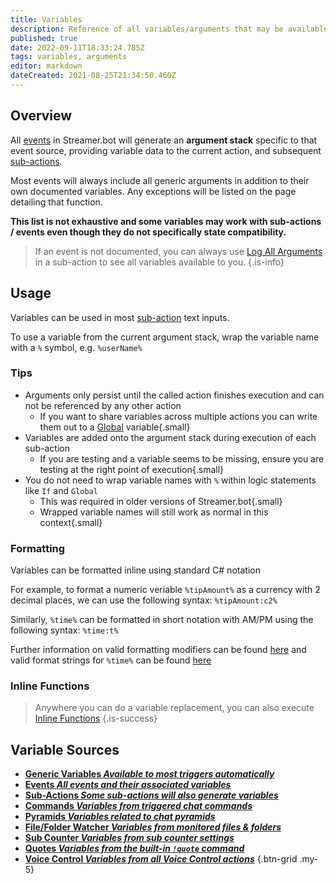 ```yaml
---
title: Variables
description: Reference of all variables/arguments that may be available in Streamer.bot events and sub-actions
published: true
date: 2022-09-11T18:33:24.785Z
tags: variables, arguments
editor: markdown
dateCreated: 2021-08-25T21:34:50.460Z
---
```


## Overview

All [events](/en/Events) in Streamer.bot will generate an **argument stack** specific to that event source, providing variable data to the current action, and subsequent [sub-actions](/en/Sub-Actions).

Most events will always include all generic arguments in addition to their own documented variables. Any exceptions will be listed on the page detailing that function.

**This list is not exhaustive and some variables may work with sub-actions / events even though they do not specifically state compatibility.**

> If an event is not documented, you can always use [Log All Arguments](/Sub-Actions/Code/Execute-CSharp-Code/Examples/Log-All-Arguments) in a sub-action to see all variables available to you.
{.is-info}


## Usage

Variables can be used in most [sub-action](/en/Sub-Actions) text inputs.

To use a variable from the current argument stack, wrap the variable name with a `%` symbol, e.g. `%userName%`

### Tips

- Arguments only persist until the called action finishes execution and can not be referenced by any other action
	- If you want to share variables across multiple actions you can write them out to a [Global](/en/Sub-Actions/Logic/Global-Variables) variable{.small}
- Variables are added onto the argument stack during execution of each sub-action
  - If you are testing and a variable seems to be missing, ensure you are testing at the right point of execution{.small}
- You do not need to wrap variable names with `%` within logic statements like `If` and `Global`
  - This was required in older versions of Streamer.bot{.small}
  - Wrapped variable names will still work as normal in this context{.small}


### Formatting
Variables can be formatted inline using standard C# notation

For example, to format a numeric veriable `%tipAmount%` as a currency with 2 decimal places, we can use the following syntax: `%tipAmount:c2%`

Similarly, `%time%` can be formatted in short notation with AM/PM using the following syntax: `%time:t%` 

Further information on valid formatting modifiers can be found [here](https://docs.microsoft.com/en-us/dotnet/standard/base-types/standard-numeric-format-strings) and valid format strings for `%time%` can be found [here](/en/Sub-Actions/Code/Other/DateTime)

### Inline Functions

> Anywhere you can do a variable replacement, you can also execute [Inline Functions](/en/Inline-Functions)
{.is-success}



## Variable Sources
- [<i class="mdi mdi-variable-box primary--text"></i> **Generic Variables *Available to most triggers automatically***](/en/Variables/Generic)
- [<i class="mdi mdi-creation primary--text"></i> **Events *All events and their associated variables***](/en/Events)
- [<i class="mdi mdi-lightning-bolt-outline primary--text"></i> **Sub-Actions *Some sub-actions will also generate variables***](/en/Sub-Actions)
- [<i class="mdi mdi-comment-alert primary--text"></i> **Commands *Variables from triggered chat commands***](/en/Commands#variables)
- [<i class="mdi mdi-triangle-outline primary--text"></i> **Pyramids *Variables related to chat pyramids***](/en/Settings/Pyramids)
- [<i class="mdi mdi-file-document-multiple primary--text"></i> **File/Folder Watcher *Variables from monitored files & folders***](/en/Settings/File-Watcher)
- [<i class="mdi mdi-account-heart primary--text"></i> **Sub Counter *Variables from sub counter settings***](/en/Settings/Sub-Counter)
- [<i class="mdi mdi-comment-quote primary--text"></i> **Quotes *Variables from the built-in `!quote` command***](/en/Settings/Quotes)
- [<i class="mdi mdi-account-voice primary--text"></i> **Voice Control *Variables from all Voice Control actions***](/en/Voice-Control#variables)
{.btn-grid .my-5}